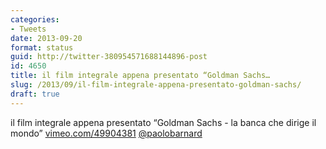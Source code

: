 ```yaml
---
categories:
- Tweets
date: 2013-09-20
format: status
guid: http://twitter-380954571688144896-post
id: 4650
title: il film integrale appena presentato “Goldman Sachs…
slug: /2013/09/il-film-integrale-appena-presentato-goldman-sachs/
draft: true
---
```


il film integrale appena presentato “Goldman Sachs - la banca che dirige il mondo” [vimeo.com/49904381](http://vimeo.com/49904381) [@paolobarnard](http://twitter.com/paolobarnard)